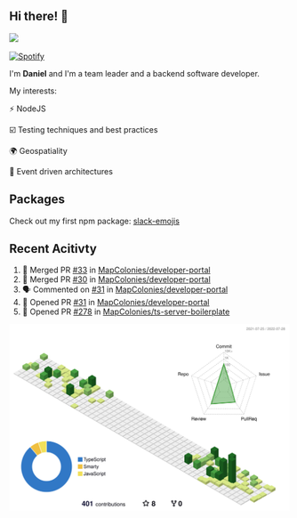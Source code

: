 ## Hi there! 👋

<p>
  <img src="https://github-readme-stats.vercel.app/api?username=syncush&theme=tokyonight">
</p>

[![Spotify](https://novatorem-rust.vercel.app/api/spotify)](https://open.spotify.com/user/syncush)

I'm **Daniel** and I'm a team leader and a backend software developer.

My interests:

⚡ NodeJS

☑️ Testing techniques and best practices

🌍 Geospatiality

🧠 Event driven architectures

## Packages
Check out my first npm package: [slack-emojis](https://www.npmjs.com/package/slack-emojis)

## Recent Acitivty
<!--START_SECTION:activity-->
1. 🎉 Merged PR [#33](https://github.com/MapColonies/developer-portal/pull/33) in [MapColonies/developer-portal](https://github.com/MapColonies/developer-portal)
2. 🎉 Merged PR [#30](https://github.com/MapColonies/developer-portal/pull/30) in [MapColonies/developer-portal](https://github.com/MapColonies/developer-portal)
3. 🗣 Commented on [#31](https://github.com/MapColonies/developer-portal/issues/31) in [MapColonies/developer-portal](https://github.com/MapColonies/developer-portal)
4. 💪 Opened PR [#31](https://github.com/MapColonies/developer-portal/pull/31) in [MapColonies/developer-portal](https://github.com/MapColonies/developer-portal)
5. 💪 Opened PR [#278](https://github.com/MapColonies/ts-server-boilerplate/pull/278) in [MapColonies/ts-server-boilerplate](https://github.com/MapColonies/ts-server-boilerplate)
<!--END_SECTION:activity-->

![contrib](./profile-3d-contrib/profile-green-animate.svg)
